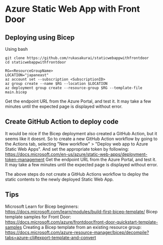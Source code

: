# Azure Static Web App with Front Door
## Deploying using Bicep
Using bash
```
git clone https://github.com/rukasakurai/staticwebappwithfrontdoor
cd staticwebappwithfrontdoor
```
```
RG=<ResourceGroupName>
LOCATION="japaneast"
az account set --subscription <SubscriptionID>
az group create --name $RG --location $LOCATION
az deployment group create --resource-group $RG --template-file main.bicep
```
Get the endpoint URL from the Azure Portal, and test it. It may take a few minutes until the expected page is displayed without error.
## Create GitHub Action to deploy code
It would be nice if the Bicep deployment also created a GitHub Action, but it seems like it doesnt.
So to create a new GitHub Action workflow by going to the Actions tab, selecting "New workflow" > "Deploy web app to Azure Static Web Apps". And set the appropriate token by following: https://docs.microsoft.com/en-us/azure/static-web-apps/deployment-token-management
Get the endpoint URL from the Azure Portal, and test it. It may take a few minutes until the expected page is displayed without error.

The above steps do not create a GitHub Actions workflow to deploy the static contents to the newly deployed Static Web App.
## Tips
Microsoft Learn for Bicep beginners: https://docs.microsoft.com/learn/modules/build-first-bicep-template/
Bicep template samples for Front Door: https://docs.microsoft.com/azure/frontdoor/front-door-quickstart-template-samples
Creating a Bicep template from an existing resource group: https://docs.microsoft.com/azure-resource-manager/bicep/decompile?tabs=azure-cli#export-template-and-convert
